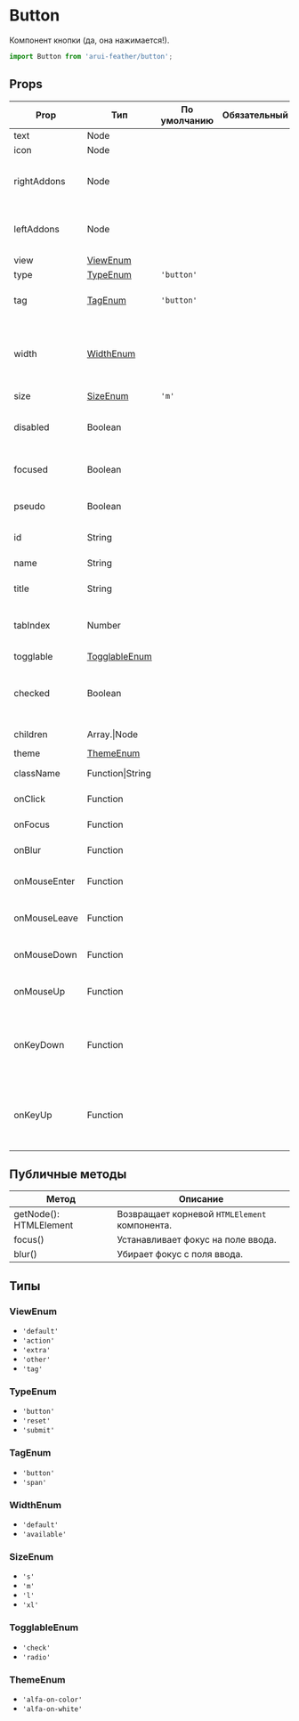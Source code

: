 # Button

Компонент кнопки (да, она нажимается!).

```javascript
import Button from 'arui-feather/button';
```




## Props


| Prop  | Тип  | По умолчанию | Обязательный | Описание |
| ----- | ---- | ------------ | ------------ |----------|
| text | Node |  |  | Текст кнопки |
| icon | Node |  |  | Иконка кнопки |
| rightAddons | Node |  |  | Список произвольных элементов в левом слоте |
| leftAddons | Node |  |  | Список произвольных элементов в правом слоте |
| view | [ViewEnum](#ViewEnum) |  |  | Тип кнопки |
| type | [TypeEnum](#TypeEnum) | `'button'`  |  | Поведение кнопки |
| tag | [TagEnum](#TagEnum) | `'button'`  |  | HTML элемент, которым будет компонент в DOM |
| width | [WidthEnum](#WidthEnum) |  |  | Управление шириной кнопки. При значении 'available' растягивает кнопку на ширину родителя |
| size | [SizeEnum](#SizeEnum) | `'m'`  |  | Размер компонента |
| disabled | Boolean |  |  | Управление возможности взаимодействия с компонентом |
| focused | Boolean |  |  | Отображение кнопки в состоянии фокуса |
| pseudo | Boolean |  |  | Псевдо представление кнопки |
| id | String |  |  | Идентификатор компонента в DOM |
| name | String |  |  | Имя компонента в DOM |
| title | String |  |  | Текст всплывающей подсказки |
| tabIndex | Number |  |  | Последовательность перехода между контролами при нажатии на Tab |
| togglable | [TogglableEnum](#TogglableEnum) |  |  | Тип переключателя |
| checked | Boolean |  |  | Отображение кнопки в отмеченном (зажатом) состоянии |
| children | Array.<Node>\|Node |  |  | Дочерние элементы `Button` |
| theme | [ThemeEnum](#ThemeEnum) |  |  | Тема компонента |
| className | Function\|String |  |  | Дополнительный класс |
| onClick | Function |  |  | Обработчик клика по кнопке |
| onFocus | Function |  |  | Обработчик фокуса кнопки |
| onBlur | Function |  |  | Обработчик снятия фокуса кнопки |
| onMouseEnter | Function |  |  | Обработчик события наведения курсора на кнопку |
| onMouseLeave | Function |  |  | Обработчик события снятия курсора с кнопки |
| onMouseDown | Function |  |  | Обработчик события нажатия кнопки мыши в момент |
| onMouseUp | Function |  |  | Обработчик события отжатия кнопки мыши в момент |
| onKeyDown | Function |  |  | Обработчик события нажатия на клавишу клавиатуры в момент, когда фокус находится на компоненте |
| onKeyUp | Function |  |  | Обработчик события отжатия на клавишу клавиатуры в момент, когда фокус находится на компоненте |





## Публичные методы
| Метод  | Описание |
| ------ | -------- |
| getNode(): HTMLElement | Возвращает корневой `HTMLElement` компонента. |
| focus() | Устанавливает фокус на поле ввода. |
| blur() | Убирает фокус с поля ввода. |





## Типы






### <a id="ViewEnum"></a>ViewEnum

 * `'default'`
 * `'action'`
 * `'extra'`
 * `'other'`
 * `'tag'`


### <a id="TypeEnum"></a>TypeEnum

 * `'button'`
 * `'reset'`
 * `'submit'`


### <a id="TagEnum"></a>TagEnum

 * `'button'`
 * `'span'`


### <a id="WidthEnum"></a>WidthEnum

 * `'default'`
 * `'available'`


### <a id="SizeEnum"></a>SizeEnum

 * `'s'`
 * `'m'`
 * `'l'`
 * `'xl'`


### <a id="TogglableEnum"></a>TogglableEnum

 * `'check'`
 * `'radio'`


### <a id="ThemeEnum"></a>ThemeEnum

 * `'alfa-on-color'`
 * `'alfa-on-white'`



